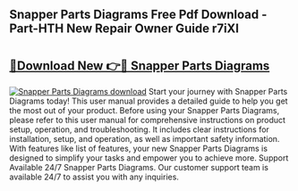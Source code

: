## Snapper Parts Diagrams Free Pdf Download - Part-HTH New Repair Owner Guide r7iXI

# <h2><a href="http://dfovvv.blite.top/?on=Snapper+Parts+Diagrams">🔗Download New 👉🔴 Snapper Parts Diagrams</a></h2>

[![Snapper Parts Diagrams download](https://i.imgur.com/lujVjoI.png)](http://dfovvv.blite.top/?on=Snapper+Parts+Diagrams)
Start your journey with Snapper Parts Diagrams today! This user manual provides a detailed guide to help you get the most out of your product. Before using your Snapper Parts Diagrams, please refer to this user manual for comprehensive instructions on product setup, operation, and troubleshooting. It includes clear instructions for installation, setup, and operation, as well as important safety information. With features like list of features, your new Snapper Parts Diagrams is designed to simplify your tasks and empower you to achieve more. Support Available 24/7 Snapper Parts Diagrams. Our customer support team is available 24/7 to assist you with any inquiries.
